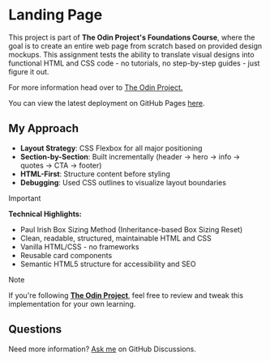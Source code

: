 # Landing Page

This project is part of **The Odin Project's Foundations Course**, where the goal is to create an entire web page from scratch based on provided design mockups. This assignment tests the ability to translate visual designs into functional HTML and CSS code - no tutorials, no step-by-step guides - just figure it out.

For more information head over to  [The Odin Project.](https://www.theodinproject.com/lessons/foundations-landing-page)

You can view the latest deployment on GitHub Pages [here](https://miscellaneousg.github.io/pagecss/).

## My Approach

- **Layout Strategy**: CSS Flexbox for all major positioning 
- **Section-by-Section**: Built incrementally (header → hero → info → quotes → CTA → footer) 
- **HTML-First**: Structure content before styling 
- **Debugging**: Used CSS outlines to visualize layout boundaries

> [!IMPORTANT]
> **Technical Highlights:**
> - Paul Irish Box Sizing Method (Inheritance-based Box Sizing Reset)
> - Clean, readable, structured, maintainable HTML and CSS 
> - Vanilla HTML/CSS - no frameworks
> - Reusable card components
> - Semantic HTML5 structure for accessibility and SEO

> [!NOTE]
> If you're following [**The Odin Project**](https://www.theodinproject.com/),
> feel free to review and tweak this implementation for your own learning.

## Questions

Need more information? [Ask me](https://github.com/Miscellaneousg/pagecss/discussions/categories/ask-me) on GitHub Discussions.
